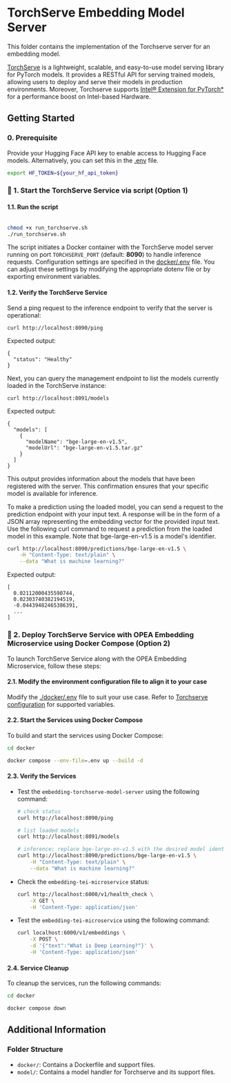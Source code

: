 # TorchServe Embedding Model Server

This folder contains the implementation of the Torchserve server for an embedding model.

[TorchServe](https://pytorch.org/serve/) is a lightweight, scalable, and easy-to-use model serving library for PyTorch models. It provides a RESTful API for serving trained models, allowing users to deploy and serve their models in production environments. Moreover, Torchserve supports [Intel® Extension for PyTorch*](https://github.com/intel/intel-extension-for-pytorch) for a performance boost on Intel-based Hardware.

## Getting Started

### 0. Prerequisite
Provide your Hugging Face API key to enable access to Hugging Face models. Alternatively, you can set this in the [.env](docker/.env) file.

```bash
export HF_TOKEN=${your_hf_api_token}
```

### 🚀 1. Start the TorchServe Service via script (Option 1)

#### 1.1. Run the script

```bash

chmod +x run_torchserve.sh
./run_torchserve.sh
```

The script initiates a Docker container with the TorchServe model server running on port `TORCHSERVE_PORT` (default: **8090**) to handle inference requests. Configuration settings are specified in the [docker/.env](docker/.env) file. You can adjust these settings by modifying the appropriate dotenv file or by exporting environment variables.

#### 1.2. Verify the TorchServe Service

Send a ping request to the inference endpoint to verify that the server is operational:
```
curl http://localhost:8090/ping
```

Expected output:
```
{
  "status": "Healthy"
}
```

Next, you can query the management endpoint to list the models currently loaded in the TorchServe instance:

```
curl http://localhost:8091/models
```

Expected output:
```
{
  "models": [
    {
      "modelName": "bge-large-en-v1.5",
      "modelUrl": "bge-large-en-v1.5.tar.gz"
    }
  ]
}
```

This output provides information about the models that have been registered with the server. This confirmation ensures that your specific model is available for inference.

To make a prediction using the loaded model, you can send a request to the prediction endpoint with your input text. A response will be in the form of a JSON array representing the embedding vector for the provided input text. Use the following curl command to request a prediction from the loaded model in this example. Note that bge-large-en-v1.5 is a model's identifier.

```bash
curl http://localhost:8090/predictions/bge-large-en-v1.5 \
    -H "Content-Type: text/plain" \
    --data "What is machine learning?"
```
Expected output:

```
[
  0.02112000435590744,
  0.02303740382194519,
  -0.04439482465386391,
  ...
]
```

### 🚀 2. Deploy TorchServe Service with OPEA Embedding Microservice using Docker Compose (Option 2)

To launch TorchServe Service along with the OPEA Embedding Microservice, follow these steps:


#### 2.1. Modify the environment configuration file to align it to your case

Modify the [./docker/.env](./docker/.env) file to suit your use case. Refer to [Torchserve configuration](https://pytorch.org/serve/configuration.html) for supported variables.

#### 2.2. Start the Services using Docker Compose

To build and start the services using Docker Compose:

```bash
cd docker

docker compose --env-file=.env up --build -d
```

#### 2.3. Verify the Services

- Test the `embedding-torchserve-model-server` using the following command:
    ```bash
    # check status
    curl http://localhost:8090/ping

    # list loaded models
    curl http://localhost:8091/models

    # inference; replace bge-large-en-v1.5 with the desired model identifier from the loaded models
    curl http://localhost:8090/predictions/bge-large-en-v1.5 \
        -H "Content-Type: text/plain" \
        --data "What is machine learning?"
    ```

- Check the `embedding-tei-microservice` status:
    ```bash
    curl http://localhost:6000/v1/health_check \
        -X GET \
        -H 'Content-Type: application/json'
    ```

- Test the `embedding-tei-microservice` using the following command:
    ```bash
    curl localhost:6000/v1/embeddings \
        -X POST \
        -d '{"text":"What is Deep Learning?"}' \
        -H 'Content-Type: application/json'
    ```


#### 2.4. Service Cleanup

To cleanup the services, run the following commands:

```bash
cd docker

docker compose down
```


## Additional Information
### Folder Structure

- `docker/`: Contains a Dockerfile and support files.
- `model/`: Contains a model handler for Torchserve and its support files.

